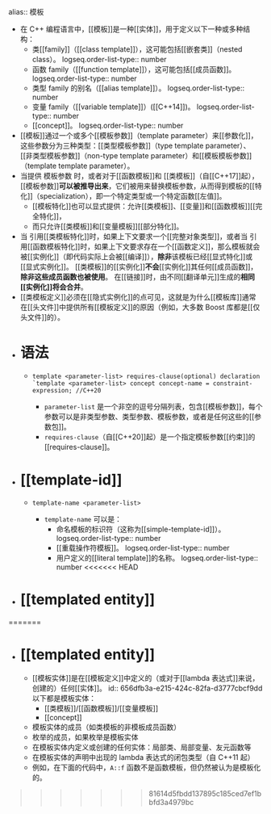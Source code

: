 alias:: 模板

- 在 C++ 编程语言中，[[模板]]是一种[[实体]]，用于定义以下一种或多种结构：
	- 类[[family]]（[[class template]]），这可能包括[[嵌套类]]（nested class）。
	  logseq.order-list-type:: number
	- 函数 family（[[function template]]），这可能包括[[成员函数]]。
	  logseq.order-list-type:: number
	- 类型 family 的别名（[[alias template]]）。
	  logseq.order-list-type:: number
	- 变量 family（[[variable template]]）([[C++14]])。
	  logseq.order-list-type:: number
	- [[concept]]。
	  logseq.order-list-type:: number
- [[模板]]通过一个或多个[[模板参数]]（template parameter）来[[参数化]]，这些参数分为三种类型：[[类型模板参数]]（type template parameter）、[[非类型模板参数]]（non-type template parameter）和[[模板模板参数]]（template template parameter）。
- 当提供 模板参数 时，或者对于[[函数模板]]和 [[类模板]]（自[[C++17]]起），[[模板参数]]**可以被推导出来**，它们被用来替换模板参数，从而得到模板的[[特化]]（specialization），即一个特定类型或一个特定函数[[左值]]。
	- [[模板特化]]也可以显式提供：允许[[类模板]]、[[变量]]和[[函数模板]][[完全特化]]，
	- 而只允许[[类模板]]和[[变量模板]][[部分特化]]。
- 当 引用[[类模板特化]]时，如果上下文要求一个[[完整对象类型]]，或者当 引用[[函数模板特化]]时，如果上下文要求存在一个[[函数定义]]，那么模板就会被[[实例化]]（即代码实际上会被[[编译]]），**除非**该模板已经[[显式特化]]或[[显式实例化]]。
  [[类模板]]的[[实例化]]**不会**[[实例化]]其任何[[成员函数]]，**除非这些成员函数也被使用**。
  在[[链接]]时，由不同[[翻译单元]]生成的**相同[[实例化]]将会合并**。
- [[类模板定义]]必须在[[隐式实例化]]的点可见，这就是为什么[[模板库]]通常在[[头文件]]中提供所有[[模板定义]]的原因（例如，大多数 Boost 库都是[[仅头文件]]的）。
- # 语法
	- ``` 
	  template <parameter-list> requires-clause(optional) declaration
	  `template <parameter-list> concept concept-name = constraint-expression; //C++20
	  ```
		- `parameter-list` 是一个非空的逗号分隔列表，包含[[模板参数]]，每个参数可以是非类型参数、类型参数、模板参数，或者是任何这些的[[参数包]]。
		- `requires-clause`（自[[C++20]]起）是一个指定模板参数[[约束]]的[[requires-clause]]。
- # [[template-id]]
	- ```
	  template-name <parameter-list>		
	  ```
		- `template-name` 可以是：
			- 命名模板的标识符（这称为[[simple-template-id]]）。
			  logseq.order-list-type:: number
			- [[重载操作符模板]]。
			  logseq.order-list-type:: number
			- 用户定义的[[literal template]]的名称。
			  logseq.order-list-type:: number
<<<<<<< HEAD
- # [[templated entity]]
=======
- # [[templated entity]]
	- [[模板实体]]是在[[模板定义]]中定义的（或对于[[lambda 表达式]]来说，创建的）任何[[实体]]。
	  id:: 656dfb3a-e215-424c-82fa-d3777cbcf9dd
	  以下都是模板实体：
		- [[类模板]]/[[函数模板]]/[[变量模板]]
		- [[concept]]
	- 模板实体的成员（如类模板的非模板成员函数）
	- 枚举的成员，如果枚举是模板实体
	- 在模板实体内定义或创建的任何实体：局部类、局部变量、友元函数等
	- 在模板实体的声明中出现的 lambda 表达式的闭包类型（自 C++11 起）
	- 例如，在下面的代码中，`A::f` 函数不是函数模板，但仍然被认为是模板化的。
>>>>>>> 81614d5fbdd137895c185ced7ef1bbfd3a4979bc
